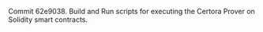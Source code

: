 Commit 62e9038.                    Build and Run scripts for executing the Certora Prover on Solidity smart contracts.